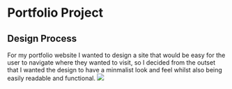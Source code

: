# Portfolio Project

## Design Process

For my portfolio website I wanted to design a site that would be easy for the user to navigate where they wanted to visit, so I decided from the outset that I wanted the design to have a minmalist look and feel whilst also being easily readable and functional.
![](/Users/michael/apps/html/static-websites/portfolio/html/assets/img/logo.svg)








